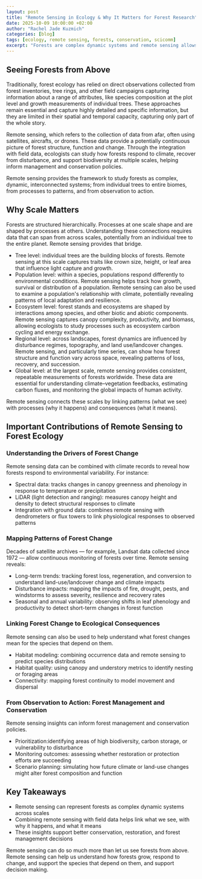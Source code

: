 ```yaml
---
layout: post
title: "Remote Sensing in Ecology & Why It Matters for Forest Research"
date: 2025-10-09 10:00:00 +02:00
author: "Rachel Jade Kuzmich"
categories: [blog]
tags: [ecology, remote sensing, forests, conservation, scicomm]
excerpt: "Forests are complex dynamic systems and remote sensing allows us to observe and understand forests and change across scales simultaneously — from tree-level to global changes."
---
```


## Seeing Forests from Above

Traditionally, forest ecology has relied on direct observations collected from forest inventories, tree rings, and other field campaigns capturing information about a range of attributes, like species composition at the plot level and growth measurements of individual trees. These approaches remain essential and capture highly detailed and specific information, but they are limited in their spatial and temporal capacity, capturing only part of the whole story.  

Remote sensing, which refers to the collection of data from afar, often using satellites, aircrafts, or drones. These data provide a potentially continuous picture of forest structure, function and change. Through the integration with field data, ecologists can study how forests respond to climate, recover from disturbance, and support biodiversity at multiple scales, helping inform management and conservation policies.

Remote sensing provides the framework to study forests as complex, dynamic, interconnected systems; from individual trees to entire biomes, from processes to patterns, and from observation to action.


## Why Scale Matters

Forests are structured hierarchically. Processes at one scale shape and are shaped by processes at others. Understanding these connections requires data that can span from across scales, potentially from an individual tree to the entire planet. Remote sensing provides that bridge.

- Tree level: individual trees are the building blocks of forests. Remote sensing at this scale captures traits like crown size, height, or leaf area that influence light capture and growth.
- Population level: within a species, populations respond differently to environmental conditions. Remote sensing helps track how growth, survival or distribution of a population. Remote sensing can also be used to examine a population's relationship with climate, potentially revealing patterns of local adaptation and resilience.
- Ecosystem level: forest stands and ecosystems are shaped by interactions among species, and other biotic and abiotic components. Remote sensing captures canopy complexity, productivity, and biomass, allowing ecologists to study processes such as ecosystem carbon cycling and energy exchange.
- Regional level: across landscapes, forest dynamics are influenced by disturbance regimes, topography, and land use/landcover changes. Remote sensing, and particularly time series, can show how forest structure and function vary across space, revealing patterns of loss, recovery, and succession.
- Global level: at the largest scale, remote sensing provides consistent, repeatable measurements of forests worldwide. These data are essential for understanding climate–vegetation feedbacks, estimating carbon fluxes, and monitoring the global impacts of human activity.

Remote sensing connects these scales by linking patterns (what we see) with processes (why it happens) and consequences (what it means). 


## Important Contributions of Remote Sensing to Forest Ecology

### Understanding the Drivers of Forest Change

Remote sensing data can be combined with climate records to reveal how forests respond to environmental variability. For instance:

- Spectral data: tracks changes in canopy greenness and phenology in response to temperature or precipitation
- LiDAR (light detection and ranging): measures canopy height and density to detect structural responses to climate
- Integration with ground data: combines remote sensing with dendrometers or flux towers to link physiological responses to observed patterns


### Mapping Patterns of Forest Change

Decades of satellite archives — for example, Landsat data collected since 1972 — allow continuous monitoring of forests over time. Remote sensing reveals:

- Long-term trends: tracking forest loss, regeneration, and conversion to understand land-use/landcover change and climate impacts
- Disturbance impacts: mapping the impacts of fire, drought, pests, and windstorms to assess severity, resilience and recovery rates
- Seasonal and annual variability: observing shifts in leaf phenology and productivity to detect short-term changes in forest function


### Linking Forest Change to Ecological Consequences

Remote sensing can also be used to help understand what forest changes mean for the species that depend on them.  

- Habitat modeling: combining occurrence data and remote sensing to predict species distributions
- Habitat quality: using canopy and understory metrics to identify nesting or foraging areas
- Connectivity: mapping forest continuity to model movement and dispersal


### From Observation to Action: Forest Management and Conservation

Remote sensing insights can inform forest management and conservation policies.

- Prioritization:identifying areas of high biodiversity, carbon storage, or vulnerability to disturbance 
- Monitoring outcomes: assessing whether restoration or protection efforts are succeeding
- Scenario planning: simulating how future climate or land-use changes might alter forest composition and function


## Key Takeaways

- Remote sensing can represent forests as complex dynamic systems across scales
- Combining remote sensing with field data helps link what we see, with why it happens, and what it means
- These insights support better conservation, restoration, and forest management decisions

Remote sensing can do so much more than let us see forests from above. Remote sensing can help us understand how forests grow, respond to change, and support the species that depend on them, and support decision making.
